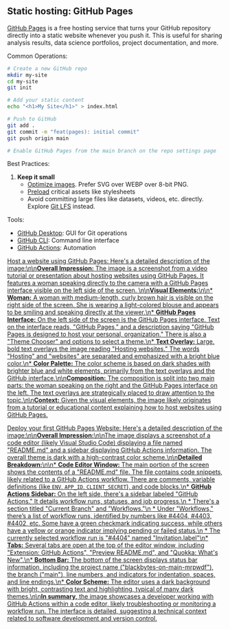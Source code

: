 ## Static hosting: GitHub Pages

[GitHub Pages](https://pages.github.com/) is a free hosting service that turns your GitHub repository directly into a static website whenever you push it. This is useful for sharing analysis results, data science portfolios, project documentation, and more.

Common Operations:

```bash
# Create a new GitHub repo
mkdir my-site
cd my-site
git init

# Add your static content
echo "<h1>My Site</h1>" > index.html

# Push to GitHub
git add .
git commit -m "feat(pages): initial commit"
git push origin main

# Enable GitHub Pages from the main branch on the repo settings page
```

Best Practices:

1. **Keep it small**
   - [Optimize images](https://developer.mozilla.org/en-US/docs/Learn_web_development/Extensions/Performance/Multimedia). Prefer SVG over WEBP over 8-bit PNG.
   - [Preload](https://developer.mozilla.org/en-US/docs/Web/HTML/Attributes/rel/preload) critical assets like stylesheets
   - Avoid committing large files like datasets, videos, etc. directly. Explore [Git LFS](https://git-lfs.github.com/) instead.

Tools:

- [GitHub Desktop](https://desktop.github.com/): GUI for Git operations
- [GitHub CLI](https://cli.github.com/): Command line interface
- [GitHub Actions](https://github.com/features/actions): Automation

[Host a website using GitHub Pages: Here\'s a detailed description of the image:\n\n**Overall Impression:** The image is a screenshot from a video tutorial or presentation about hosting websites using GitHub Pages. It features a woman speaking directly to the camera with a GitHub Pages interface visible on the left side of the screen. \n\n**Visual Elements:**\n\n* **Woman:** A woman with medium-length, curly brown hair is visible on the right side of the screen. She is wearing a light-colored blouse and appears to be smiling and speaking directly at the viewer.\n* **GitHub Pages Interface:** On the left side of the screen is the GitHub Pages interface. Text on the interface reads, "GitHub Pages," and a description saying "GitHub Pages is designed to host your personal, organization." There is also a "Theme Chooser" and options to select a theme.\n* **Text Overlay:** Large, bold text overlays the image reading "Hosting websites." The words "Hosting" and "websites" are separated and emphasized with a bright blue color.\n* **Color Palette:** The color scheme is based on dark shades with brighter blue and white elements, primarily from the text overlays and the GitHub interface.\n\n**Composition:** The composition is split into two main parts: the woman speaking on the right and the GitHub Pages interface on the left. The text overlays are strategically placed to draw attention to the topic.\n\n**Context:** Given the visual elements, the image likely originates from a tutorial or educational content explaining how to host websites using GitHub Pages.](https://youtube.com/shorts_WqOXxoGSpbs)

[Deploy your first GitHub Pages Website: Here\'s a detailed description of the image:\n\n**Overall Impression:**\n\nThe image displays a screenshot of a code editor (likely Visual Studio Code) displaying a file named "README.md" and a sidebar displaying GitHub Actions information. The overall theme is dark with a high-contrast color scheme.\n\n**Detailed Breakdown:**\n\n* **Code Editor Window:** The main portion of the screen shows the contents of a "README.md" file. The file contains code snippets, likely related to a GitHub Actions workflow. There are comments, variable definitions (like `ENV`, `APP_ID`, `CLIENT_SECRET`), and code blocks.\n* **GitHub Actions Sidebar:** On the left side, there\'s a sidebar labeled "GitHub Actions." It details workflow runs, statuses, and job progress.\n * There\'s a section titled "Current Branch" and "Workflows."\n * Under "Workflows," there’s a list of workflow runs, identified by numbers like #4404, #4403, #4402, etc. Some have a green checkmark indicating success, while others have a yellow or orange indicator implying pending or failed status.\n * The currently selected workflow run is "#4404" named "Invitation.label"\n* **Tabs:** Several tabs are open at the top of the editor window, including "Extension: GitHub Actions", "Preview README.md", and "Quokka: What\'s New".\n* **Bottom Bar:** The bottom of the screen displays status bar information, including the project name ("blackbytes-on-main-mrpwdf"), the branch ("main"), line numbers, and indicators for indentation, spaces, and line endings.\n* **Color Scheme:** The editor uses a dark background with bright, contrasting text and highlighting, typical of many dark themes.\n\n**In summary,** the image showcases a developer working with GitHub Actions within a code editor, likely troubleshooting or monitoring a workflow run. The interface is detailed, suggesting a technical context related to software development and version control.](https://youtu.be_sT_zXIX3ZA0)
